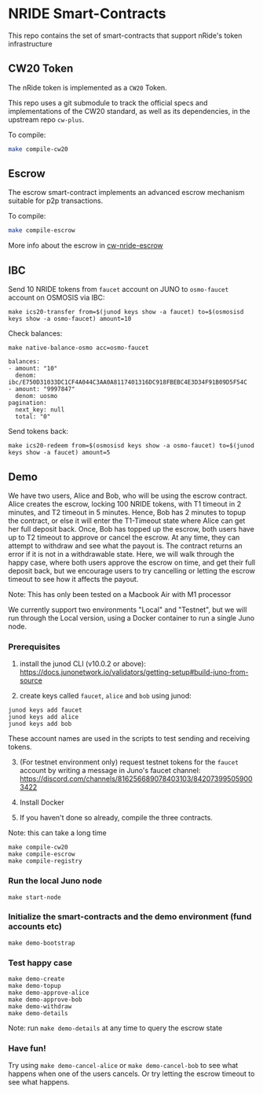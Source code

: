 
# NRIDE Smart-Contracts

This repo contains the set of smart-contracts that support nRide's token 
infrastructure

## CW20 Token

The nRide token is implemented as a `CW20` Token.

This repo uses a git submodule to track the official specs and implementations 
of the CW20 standard, as well as its dependencies, in the upstream repo 
`cw-plus`.

To compile:

```sh
make compile-cw20
```

## Escrow 

The escrow smart-contract implements an advanced escrow mechanism suitable
for p2p transactions.

To compile:

```sh
make compile-escrow
```

More info about the escrow in [cw-nride-escrow](cw-nride-escrow/README.md)

## IBC

Send 10 NRIDE tokens from `faucet` account on JUNO to `osmo-faucet` account on OSMOSIS via IBC:

```
make ics20-transfer from=$(junod keys show -a faucet) to=$(osmosisd keys show -a osmo-faucet) amount=10
```

Check balances:

```
make native-balance-osmo acc=osmo-faucet

balances:
- amount: "10"
  denom: ibc/E750D31033DC1CF4A044C3AA0A8117401316DC918FBEBC4E3D34F91B09D5F54C
- amount: "9997847"
  denom: uosmo
pagination:
  next_key: null
  total: "0"
```

Send tokens back:

```
make ics20-redeem from=$(osmosisd keys show -a osmo-faucet) to=$(junod keys show -a faucet) amount=5 
```

## Demo

We have two users, Alice and Bob, who will be using the escrow contract. Alice 
creates the escrow, locking 100 NRIDE tokens, with T1 timeout in 2 minutes, 
and T2 timeout in 5 minutes. Hence, Bob has 2 minutes to topup the contract, or 
else it will enter the T1-Timeout state where Alice can get her full deposit 
back. Once, Bob has topped up the escrow, both users have up to T2 timeout to 
approve or cancel the escrow. At any time, they can attempt to withdraw and see 
what the payout is. The contract returns an error if it is not in a withdrawable
state. Here, we will walk through the happy case, where both users approve the 
escrow on time, and get their full deposit back, but we encourage users to try 
cancelling or letting the escrow timeout to see how it affects the payout.

Note: This has only been tested on a Macbook Air with M1 processor

We currently support two environments "Local" and "Testnet", but we will run 
through the Local version, using a Docker container to run a single Juno node.

### Prerequisites

1) install the junod CLI (v10.0.2 or above): 
https://docs.junonetwork.io/validators/getting-setup#build-juno-from-source

2) create keys called `faucet`, `alice` and `bob` using junod:

```
junod keys add faucet
junod keys add alice
junod keys add bob
```

These account names are used in the scripts to test sending and receiving tokens.

3) (For testnet environment only) request testnet tokens for the `faucet` 
account by writing a message in Juno's faucet channel: 
https://discord.com/channels/816256689078403103/842073995059003422

4) Install Docker

5) If you haven't done so already, compile the three contracts.

Note: this can take a long time

```
make compile-cw20
make compile-escrow
make compile-registry
```

### Run the local Juno node

```
make start-node
```

### Initialize the smart-contracts and the demo environment (fund accounts etc)

```
make demo-bootstrap
```

### Test happy case

```
make demo-create
make demo-topup
make demo-approve-alice
make demo-approve-bob
make demo-withdraw
make demo-details
```

Note: run `make demo-details` at any time to query the escrow state

### Have fun!

Try using `make demo-cancel-alice` or `make demo-cancel-bob` to see what 
happens when one of the users cancels. Or try letting the escrow timeout to 
see what happens.


